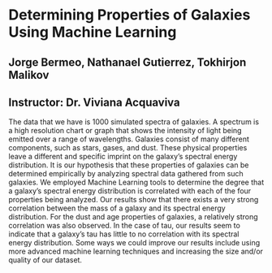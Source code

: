 # Determining Properties of Galaxies Using Machine Learning  

## Jorge Bermeo, Nathanael Gutierrez, Tokhirjon Malikov
## Instructor: Dr. Viviana Acquaviva


The data that we have is 1000 simulated spectra of galaxies. A spectrum is a high resolution chart or graph that shows the intensity of light being emitted over a range of wavelengths. Galaxies consist of many different components, such as stars, gases, and dust. These physical properties leave a different and specific imprint on the galaxy’s spectral energy distribution. It is our hypothesis that these properties of galaxies can be determined empirically by analyzing spectral data gathered from such galaxies. We employed Machine Learning tools to determine the degree that a galaxy’s spectral energy distribution is correlated with each of the four properties being analyzed. Our results show that there exists a very strong correlation between the mass of a galaxy and its spectral energy distribution. For the dust and age properties of galaxies, a relatively strong correlation was also observed. In the case of tau, our results seem to indicate that a galaxy’s tau has little to no correlation with its spectral energy distribution. Some ways we could improve our results include using more advanced machine learning techniques and increasing the size and/or quality of our dataset.

